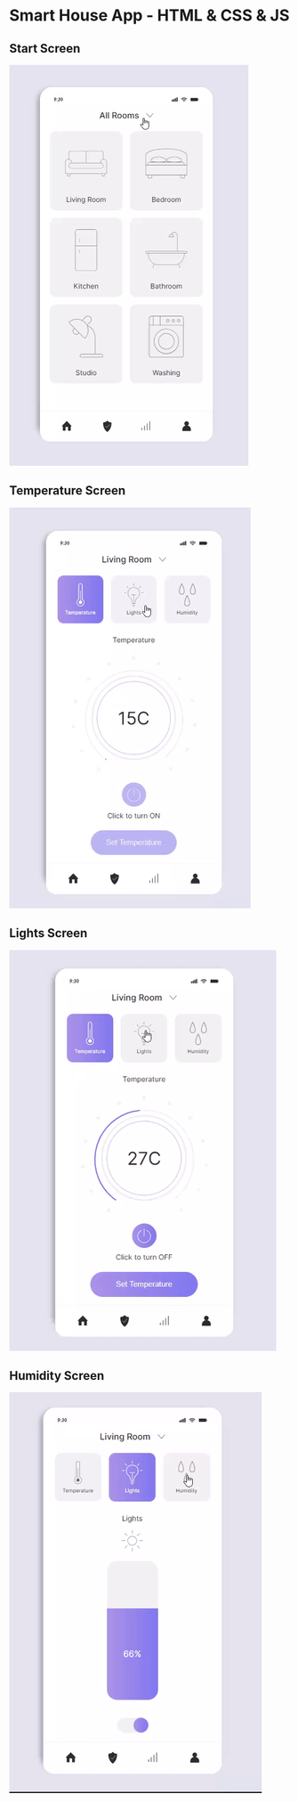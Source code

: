 # Smart House App - HTML & CSS & JS

## Start Screen 
<img src="css/images/gifs/start.gif" alt="start">

## Temperature Screen
<img src="css/images/gifs/temperature.gif" alt="temperature">

## Lights Screen
<img src="css/images/gifs/lights.gif" alt="lights">

## Humidity Screen 
<img src="css/images/gifs/humidity.gif" alt="humidity">
